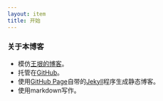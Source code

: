 ```yaml
---
layout: item
title: 开始
---
```

### 关于本博客

- 模仿[王垠的博客](http://www.yinwang.org/ "王垠的博客")。
- 托管在[GitHub](https://github.com/neverland0 "GitHub")。
- 使用[GitHub Page](https://pages.github.com/ "GitHub Page")自带的[Jekyll](https://help.github.com/articles/using-jekyll-as-a-static-site-generator-with-github-pages/ "Jekyll")程序生成静态博客。
- 使用markdown写作。


